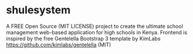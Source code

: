 # shulesystem
A FREE Open Source (MIT LICENSE) project to create the ultimate school management web-based application for high schools in Kenya.
Frontend is inspired by the free Gentelella Bootstrap 3 template by KimLabs https://github.com/kimlabs/gentelella (MIT)

